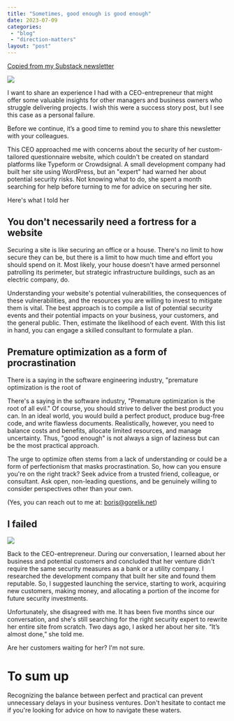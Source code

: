 ```yaml
---
title: "Sometimes, good enough is good enough"
date: 2023-07-09
categories: 
 - "blog"
 - "direction-matters"
layout: "post"
---
```


[Copied from my Substack newsletter](https://directionmatters.substack.com/p/sometimes-good-enough-is-good-enough)

[![](https://substackcdn.com/image/fetch/w_5760,c_limit,f_auto,q_auto:good,fl_progressive:steep/https%3A%2F%2Fsubstack-post-media.s3.amazonaws.com%2Fpublic%2Fimages%2F8d71c273-c9fd-4816-8495-4e1bc59f450a_1191x512.png)](https://substackcdn.com/image/fetch/f_auto,q_auto:good,fl_progressive:steep/https%3A%2F%2Fsubstack-post-media.s3.amazonaws.com%2Fpublic%2Fimages%2F8d71c273-c9fd-4816-8495-4e1bc59f450a_1191x512.png)

I want to share an experience I had with a CEO-entrepreneur that might offer some valuable insights for other managers and business owners who struggle delivering projects. I wish this were a success story post, but I see this case as a personal failure.

Before we continue, it’s a good time to remind you to share this newsletter with your colleagues.

This CEO approached me with concerns about the security of her custom-tailored questionnaire website, which couldn't be created on standard platforms like Typeform or Crowdsignal. A small development company had built her site using WordPress, but an "expert" had warned her about potential security risks. Not knowing what to do, she spent a month searching for help before turning to me for advice on securing her site. 

Here's what I told her

## You don't necessarily need a fortress for a website

Securing a site is like securing an office or a house. There's no limit to how secure they can be, but there is a limit to how much time and effort you should spend on it. Most likely, your house doesn't have armed personnel patrolling its perimeter, but strategic infrastructure buildings, such as an electric company, do.

Understanding your website's potential vulnerabilities, the consequences of these vulnerabilities, and the resources you are willing to invest to mitigate them is vital. The best approach is to compile a list of potential security events and their potential impacts on your business, your customers, and the general public. Then, estimate the likelihood of each event. With this list in hand, you can engage a skilled consultant to formulate a plan.

## Premature optimization as a form of procrastination

There is a saying in the software engineering industry, "premature optimization is the root of 

There's a saying in the software industry, "Premature optimization is the root of all evil." Of course, you should strive to deliver the best product you can. In an ideal world, you would build a perfect product, produce bug-free code, and write flawless documents. Realistically, however, you need to balance costs and benefits, allocate limited resources, and manage uncertainty. Thus, "good enough" is not always a sign of laziness but can be the most practical approach. 

The urge to optimize often stems from a lack of understanding or could be a form of perfectionism that masks procrastination. So, how can you ensure you're on the right track? Seek advice from a trusted friend, colleague, or consultant. Ask open, non-leading questions, and be genuinely willing to consider perspectives other than your own. 

(Yes, you can reach out to me at: boris@gorelik.net)

## I failed

[![](https://substackcdn.com/image/fetch/w_1456,c_limit,f_auto,q_auto:good,fl_progressive:steep/https%3A%2F%2Fsubstack-post-media.s3.amazonaws.com%2Fpublic%2Fimages%2F99dae871-720d-486b-9659-363435174941_753x304.jpeg)](https://substackcdn.com/image/fetch/f_auto,q_auto:good,fl_progressive:steep/https%3A%2F%2Fsubstack-post-media.s3.amazonaws.com%2Fpublic%2Fimages%2F99dae871-720d-486b-9659-363435174941_753x304.jpeg)

Back to the CEO-entrepreneur.  During our conversation, I learned about her business and potential customers and concluded that her venture didn't require the same security measures as a bank or a utility company. I researched the development company that built her site and found them reputable. So, I suggested launching the service, starting to work, acquiring new customers, making money, and allocating a portion of the income for future security investments.

Unfortunately, she disagreed with me. It has been five months since our conversation, and she's still searching for the right security expert to rewrite her entire site from scratch. Two days ago, I asked her about her site. “It’s almost done,” she told me.

Are her customers waiting for her? I'm not sure.

# To sum up

Recognizing the balance between perfect and practical can prevent unnecessary delays in your business ventures. Don't hesitate to contact me if you're looking for advice on how to navigate these waters.
